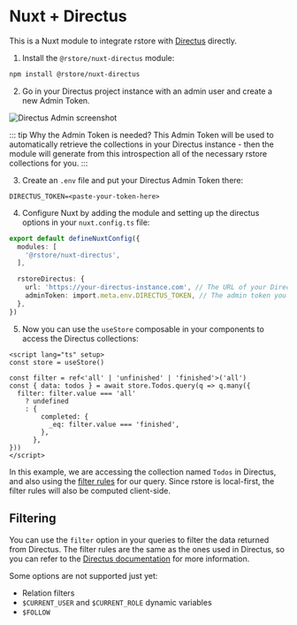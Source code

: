 # Nuxt + Directus

This is a Nuxt module to integrate rstore with [Directus](https://directus.io/docs/) directly.

1. Install the `@rstore/nuxt-directus` module:

```bash
npm install @rstore/nuxt-directus
```

2. Go in your Directus project instance with an admin user and create a new Admin Token.

![Directus Admin screenshot](./img/directus-admin-token.png)

::: tip Why the Admin Token is needed?
This Admin Token will be used to automatically retrieve the collections in your Directus instance - then the module will generate from this introspection all of the necessary rstore collections for you.
:::

3. Create an `.env` file and put your Directus Admin Token there:

```env
DIRECTUS_TOKEN=<paste-your-token-here>
```

4. Configure Nuxt by adding the module and setting up the directus options in your `nuxt.config.ts` file:

```ts
export default defineNuxtConfig({
  modules: [
    '@rstore/nuxt-directus',
  ],

  rstoreDirectus: {
    url: 'https://your-directus-instance.com', // The URL of your Directus instance
    adminToken: import.meta.env.DIRECTUS_TOKEN, // The admin token you created in step 2
  },
})
```

5. Now you can use the `useStore` composable in your components to access the Directus collections:

```vue
<script lang="ts" setup>
const store = useStore()

const filter = ref<'all' | 'unfinished' | 'finished'>('all')
const { data: todos } = await store.Todos.query(q => q.many({
  filter: filter.value === 'all'
    ? undefined
    : {
        completed: {
          _eq: filter.value === 'finished',
        },
      },
}))
</script>
```

In this example, we are accessing the collection named `Todos` in Directus, and also using the [filter rules](https://directus.io/docs/guides/connect/filter-rules) for our query. Since rstore is local-first, the filter rules will also be computed client-side.

## Filtering

You can use the `filter` option in your queries to filter the data returned from Directus. The filter rules are the same as the ones used in Directus, so you can refer to the [Directus documentation](https://directus.io/docs/guides/connect/filter-rules) for more information.

Some options are not supported just yet:

- Relation filters
- `$CURRENT_USER` and `$CURRENT_ROLE` dynamic variables
- `$FOLLOW`
